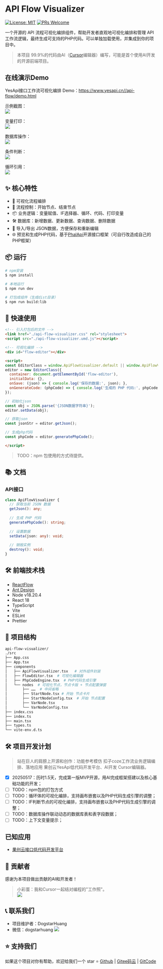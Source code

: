 # API Flow Visualizer

[![License: MIT](https://img.shields.io/badge/License-MIT-yellow.svg)](https://opensource.org/licenses/MIT)
[![PRs Welcome](https://img.shields.io/badge/PRs-welcome-brightgreen.svg)](https://github.com/yourusername/api-flow-visualizer/pulls)
  
一个开源的 API 流程可视化编排组件，帮助开发者直观地可视化编排和管理 API 工作流逻辑，最终生成可支持的PHP代码。可以单独加载使用，并集成到你的项目中。
  
> 本项目 99.9%的代码由AI（[Cursor](https://www.cursor.com/)编辑器）编写，可能是首个使用AI开发的开源前端项目。  


## 在线演示Demo
YesApi接口工作流可视化编排 Demo：https://www.yesapi.cn//api-flow/demo.html  

示例截图：  
![](./examples/yesapi-flow-demo-snaptshot.png)  

变量打印：  
![](./examples/img/变量打印.png)  

数据库操作：  
![](./examples/img/数据库操作.png)  

条件判断：  
![](./examples/img/条件判断.png)  

循环引用：  
![](./examples/img/循环引用.png)  

## ✨ 核心特性

- 🎨 可视化流程编排
- 🔄 流程控制：开始节点、结束节点
- 📦 业务逻辑：变量赋值、IF选择器、循环、代码、打印变量
- 🛠 数据库：新增数据、更新数据、查询数据、删除数据
- 📱 导入/导出 JSON数据，方便保存和重新编辑
- 🌐 预览和生成PHP代码，基于[PhalApi](https://www.phalapi.net/)开源接口框架（可自行改造成自己的PHP框架）

## 📦 运行

```bash
# npm安装
$ npm install

# 本地运行
$ npm run dev

# 打包成组件（生成dist目录）
$ npm run build:lib
```

## 🚀 快速使用
```html
<!-- 引入打包后的文件 -->
<link href="./api-flow-visualizer.css" rel="stylesheet">
<script src="./api-flow-visualizer.umd.js"></script>

<!-- 可视化编排 -->
<div id="flow-editor"></div>

<script>
const EditorClass = window.ApiFlowVisualizer.default || window.ApiFlowVisualizer;
editor = new EditorClass({
  container: document.getElementById('flow-editor'),
  initialData: {},
  onSave: (json) => { console.log('保存的数据:', json); },
  onGenerateCode: (phpCode) => { console.log('生成的 PHP 代码:', phpCode); }
});

// 初始化json
const obj = JSON.parse('{JSON数据字符串}');
editor.setData(obj);

// 获取json
const jsonStr = editor.getJson();

// 生成php代码
const phpCode = editor.generatePhpCode();

</script>
```

> TODO：npm 包使用的方式待提供。

## 📚 文档

### API接口

```typescript
class ApiFlowVisualizer {
  // 获取当前 JSON 数据
  getJson(): any;
  
  // 生成 PHP 代码
  generatePhpCode(): string;
  
  // 设置数据
  setData(json: any): void;
  
  // 销毁实例
  destroy(): void;
}
```

## 🛠 前端技术栈

- [ReactFlow](https://reactflow.dev/)
- [Ant Design](https://ant.design/components/overview/)
- Node v18.20.4
- React 18
- TypeScript
- Vite
- ESLint
- Prettier

## 📁 项目结构

```bash
api-flow-visualizer/
./src
├── App.css
├── App.tsx
├── components
│   ├── ApiFlowVisualizer.tsx   # 对外组件封装
│   ├── FlowEditor.tsx  # 可视化编辑器
│   ├── PhpCodeEngine.tsx  # PHP代码生成引擎
│   └── nodes  # 可视化节点，节点卡版 + 节点配置弹窗
│       ├── ……  # 中间省略
│       ├── StartNode.tsx # 开始 节点卡片
│       ├── StartNodeConfig.tsx  # 开始 节点配置
│       ├── VarNode.tsx
│       └── VarNodeConfig.tsx
├── index.css
├── index.ts
├── main.tsx
├── types.ts
└── vite-env.d.ts
```

## 🛠 项目开发计划

> 站在巨人的肩膀上开源和创作：功能参考模仿 扣子coze工作流业务逻辑编排、落地应用 果创云YesApi低代码开发平台、AI开发 Cursor编辑器。  

- [x] 20250517：历时1.5天，完成第一版MVP开源，用AI完成框架搭建以及核心基础功能的开发；  
- [ ] TODO：npm包的打包方式
- [ ] TODO：循环体的可视化编排，支持画布嵌套以及PHP代码生成引擎的调整；
- [ ] TODO：IF判断节点的可视化编排，支持画布嵌套以及PHP代码生成引擎的调整；
- [ ] TODO：数据库操作联动动态的数据库表和表字段数据；
- [ ] TODO：上下文变量提示；

## 已知应用
 - [果创云接口低代码开发平台](https://www.yesapi.cn/)  

## 👥 贡献者

感谢为本项目做出贡献的AI和开发者！

> 小彩蛋：我和Cursor一起结对编程的"工作照"。  
![](./cursor-with-dogstar.png)  

## 📞 联系我们

- 项目维护者：DogstarHuang
- 微信：dogstarhuang
![](./dogtarhuang.jpg)  

## ⭐ 支持我们

如果这个项目对你有帮助，欢迎给我们一个 star ⭐️ [Github](https://github.com/yesapicn/api-flow-visualizer) | [Gitee码云](https://gitee.com/dogstar/api-flow-visualizer) | [GitCode](https://gitcode.com/dogstarhuang/api-flow-visualizer)




